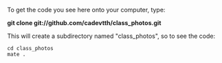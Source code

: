 To get the code you see here onto your computer, type:

**git clone git://github.com/cadevtth/class_photos.git**

This will create a subdirectory named "class_photos", so to see the code:

```
cd class_photos
mate .
```